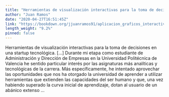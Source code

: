 ```yaml
---
title: "Herramientas de visualización interactivas para la toma de decisiones en una startup tecnológica."
author: "Juan Ramos"
date: "2020-04-27T16:51:45Z"
link: "https://bookdown.org/jjuanramos91/aplicacion_graficos_interactivos/"
length_weight: "9.2%"
pinned: false
---
```


Herramientas de visualización interactivas para la toma de decisiones en una startup tecnológica. [...] Durante mi etapa como estudiante de Administración y Dirección de Empresas en la Universidad Politécnica de Valencia he sentido particular interés por las asignaturas más analíticas y tecnológicas de la carrera. Más específicamente, he intentado aprovechar las oportunidades que nos ha otorgado la universidad de aprender a utilizar herramientas que extienden las capacidades del ser humano y que, una vez habiendo superado la curva inicial de aprendizaje, dotan al usuario de un abánico extenso  ...
